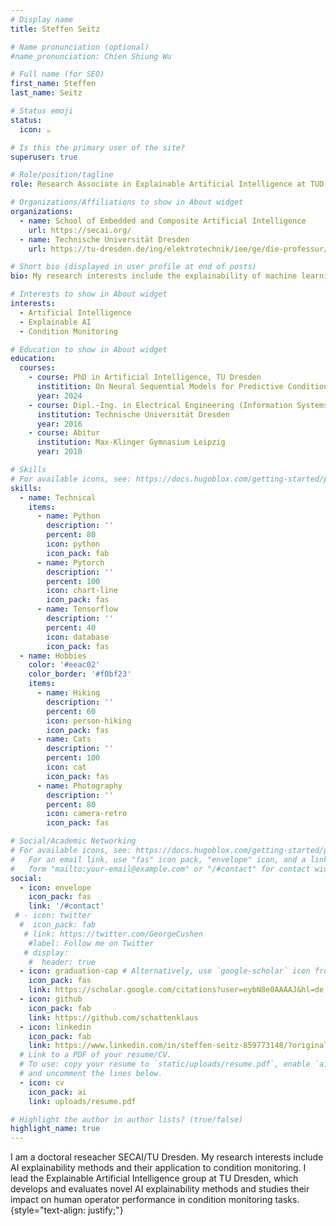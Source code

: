 ```yaml
---
# Display name
title: Steffen Seitz 

# Name pronunciation (optional)
#name_pronunciation: Chien Shiung Wu

# Full name (for SEO)
first_name: Steffen
last_name: Seitz

# Status emoji
status:
  icon: ☕️

# Is this the primary user of the site?
superuser: true

# Role/position/tagline
role: Research Associate in Explainable Artificial Intelligence at TUD and SECAI

# Organizations/Affiliations to show in About widget
organizations:
  - name: School of Embedded and Composite Artificial Intelligence
    url: https://secai.org/
  - name: Technische Universität Dresden
    url: https://tu-dresden.de/ing/elektrotechnik/iee/ge/die-professur/beschaeftigte/steffen-seitz

# Short bio (displayed in user profile at end of posts)
bio: My research interests include the explainability of machine learning and its application to condition monitoring problems.

# Interests to show in About widget
interests:
  - Artificial Intelligence
  - Explainable AI
  - Condition Monitoring

# Education to show in About widget
education:
  courses:
    - course: PhD in Artificial Intelligence, TU Dresden
      institition: On Neural Sequential Models for Predictive Condition Monitoring
      year: 2024
    - course: Dipl.-Ing. in Electrical Engineering (Information Systems Engineering Major) 
      institution: Technische Universität Dresden
      year: 2016
    - course: Abitur
      institution: Max-Klinger Gymnasium Leipzig
      year: 2010

# Skills
# For available icons, see: https://docs.hugoblox.com/getting-started/page-builder/#icons
skills:
  - name: Technical
    items:
      - name: Python
        description: ''
        percent: 80
        icon: python
        icon_pack: fab
      - name: Pytorch
        description: ''
        percent: 100
        icon: chart-line
        icon_pack: fas
      - name: Tensorflow
        description: ''
        percent: 40
        icon: database
        icon_pack: fas
  - name: Hobbies
    color: '#eeac02'
    color_border: '#f0bf23'
    items:
      - name: Hiking
        description: ''
        percent: 60
        icon: person-hiking
        icon_pack: fas
      - name: Cats
        description: ''
        percent: 100
        icon: cat
        icon_pack: fas
      - name: Photography
        description: ''
        percent: 80
        icon: camera-retro
        icon_pack: fas

# Social/Academic Networking
# For available icons, see: https://docs.hugoblox.com/getting-started/page-builder/#icons
#   For an email link, use "fas" icon pack, "envelope" icon, and a link in the
#   form "mailto:your-email@example.com" or "/#contact" for contact widget.
social:
  - icon: envelope
    icon_pack: fas
    link: '/#contact'
 # - icon: twitter
  #  icon_pack: fab
   # link: https://twitter.com/GeorgeCushen
    #label: Follow me on Twitter
   # display:
    #  header: true
  - icon: graduation-cap # Alternatively, use `google-scholar` icon from `ai` icon pack
    icon_pack: fas
    link: https://scholar.google.com/citations?user=eybN8e0AAAAJ&hl=de
  - icon: github
    icon_pack: fab
    link: https://github.com/schattenklaus
  - icon: linkedin
    icon_pack: fab
    link: https://www.linkedin.com/in/steffen-seitz-859773148/?originalSubdomain=de
  # Link to a PDF of your resume/CV.
  # To use: copy your resume to `static/uploads/resume.pdf`, enable `ai` icons in `params.yaml`,
  # and uncomment the lines below.
  - icon: cv
    icon_pack: ai
    link: uploads/resume.pdf

# Highlight the author in author lists? (true/false)
highlight_name: true
---
```


I am a doctoral reseacher SECAI/TU Dresden. My research interests include AI explainability methods and their application to condition monitoring. I lead the Explainable Artificial Intelligence group at TU Dresden, which develops and evaluates novel AI explainability methods and studies their impact on human operator performance in condition monitoring tasks.
{style="text-align: justify;"}
